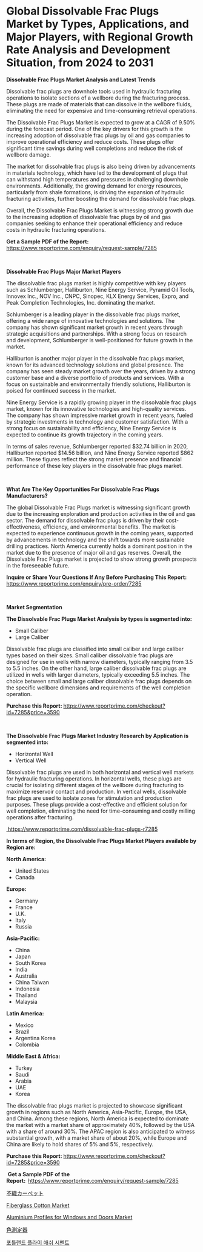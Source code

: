 <p><h1>Global Dissolvable Frac Plugs Market by Types, Applications, and Major Players, with Regional Growth Rate Analysis and Development Situation, from 2024 to 2031</h1></p><p><strong>Dissolvable Frac Plugs Market Analysis and Latest Trends</strong></p>
<p><p>Dissolvable frac plugs are downhole tools used in hydraulic fracturing operations to isolate sections of a wellbore during the fracturing process. These plugs are made of materials that can dissolve in the wellbore fluids, eliminating the need for expensive and time-consuming retrieval operations.</p><p>The Dissolvable Frac Plugs Market is expected to grow at a CAGR of 9.50% during the forecast period. One of the key drivers for this growth is the increasing adoption of dissolvable frac plugs by oil and gas companies to improve operational efficiency and reduce costs. These plugs offer significant time savings during well completions and reduce the risk of wellbore damage.</p><p>The market for dissolvable frac plugs is also being driven by advancements in materials technology, which have led to the development of plugs that can withstand high temperatures and pressures in challenging downhole environments. Additionally, the growing demand for energy resources, particularly from shale formations, is driving the expansion of hydraulic fracturing activities, further boosting the demand for dissolvable frac plugs.</p><p>Overall, the Dissolvable Frac Plugs Market is witnessing strong growth due to the increasing adoption of dissolvable frac plugs by oil and gas companies seeking to enhance their operational efficiency and reduce costs in hydraulic fracturing operations.</p></p>
<p><strong>Get a Sample PDF of the Report:&nbsp;</strong> <a href="https://www.reportprime.com/enquiry/request-sample/7285">https://www.reportprime.com/enquiry/request-sample/7285</a></p>
<p>&nbsp;</p>
<p><strong>Dissolvable Frac Plugs Major Market Players</strong></p>
<p><p>The dissolvable frac plugs market is highly competitive with key players such as Schlumberger, Halliburton, Nine Energy Service, Pyramid Oil Tools, Innovex Inc., NOV Inc., CNPC, Sinopec, KLX Energy Services, Expro, and Peak Completion Technologies, Inc. dominating the market.</p><p>Schlumberger is a leading player in the dissolvable frac plugs market, offering a wide range of innovative technologies and solutions. The company has shown significant market growth in recent years through strategic acquisitions and partnerships. With a strong focus on research and development, Schlumberger is well-positioned for future growth in the market.</p><p>Halliburton is another major player in the dissolvable frac plugs market, known for its advanced technology solutions and global presence. The company has seen steady market growth over the years, driven by a strong customer base and a diverse portfolio of products and services. With a focus on sustainable and environmentally friendly solutions, Halliburton is poised for continued success in the market.</p><p>Nine Energy Service is a rapidly growing player in the dissolvable frac plugs market, known for its innovative technologies and high-quality services. The company has shown impressive market growth in recent years, fueled by strategic investments in technology and customer satisfaction. With a strong focus on sustainability and efficiency, Nine Energy Service is expected to continue its growth trajectory in the coming years.</p><p>In terms of sales revenue, Schlumberger reported $32.74 billion in 2020, Halliburton reported $14.56 billion, and Nine Energy Service reported $862 million. These figures reflect the strong market presence and financial performance of these key players in the dissolvable frac plugs market.</p></p>
<p>&nbsp;</p>
<p><strong>What Are The Key Opportunities For Dissolvable Frac Plugs Manufacturers?</strong></p>
<p><p>The global Dissolvable Frac Plugs market is witnessing significant growth due to the increasing exploration and production activities in the oil and gas sector. The demand for dissolvable frac plugs is driven by their cost-effectiveness, efficiency, and environmental benefits. The market is expected to experience continuous growth in the coming years, supported by advancements in technology and the shift towards more sustainable drilling practices. North America currently holds a dominant position in the market due to the presence of major oil and gas reserves. Overall, the Dissolvable Frac Plugs market is projected to show strong growth prospects in the foreseeable future.</p></p>
<p><strong>Inquire or Share Your Questions If Any Before Purchasing This Report:</strong> <a href="https://www.reportprime.com/enquiry/pre-order/7285">https://www.reportprime.com/enquiry/pre-order/7285</a></p>
<p>&nbsp;</p>
<p><strong>Market Segmentation</strong></p>
<p><strong>The Dissolvable Frac Plugs Market Analysis by types is segmented into:</strong></p>
<p><ul><li>Small Caliber</li><li>Large Caliber</li></ul></p>
<p><p>Dissolvable frac plugs are classified into small caliber and large caliber types based on their sizes. Small caliber dissolvable frac plugs are designed for use in wells with narrow diameters, typically ranging from 3.5 to 5.5 inches. On the other hand, large caliber dissolvable frac plugs are utilized in wells with larger diameters, typically exceeding 5.5 inches. The choice between small and large caliber dissolvable frac plugs depends on the specific wellbore dimensions and requirements of the well completion operation.</p></p>
<p><strong>Purchase this Report:&nbsp;</strong><a href="https://www.reportprime.com/checkout?id=7285&price=3590">https://www.reportprime.com/checkout?id=7285&price=3590</a></p>
<p>&nbsp;</p>
<p><strong>The Dissolvable Frac Plugs Market Industry Research by Application is segmented into:</strong></p>
<p><ul><li>Horizontal Well</li><li>Vertical Well</li></ul></p>
<p><p>Dissolvable frac plugs are used in both horizontal and vertical well markets for hydraulic fracturing operations. In horizontal wells, these plugs are crucial for isolating different stages of the wellbore during fracturing to maximize reservoir contact and production. In vertical wells, dissolvable frac plugs are used to isolate zones for stimulation and production purposes. These plugs provide a cost-effective and efficient solution for well completion, eliminating the need for time-consuming and costly milling operations after fracturing.</p></p>
<p><a href="https://www.reportprime.com/dissolvable-frac-plugs-r7285">&nbsp;https://www.reportprime.com/dissolvable-frac-plugs-r7285</a></p>
<p><strong>In terms of Region, the Dissolvable Frac Plugs Market Players available by Region are:</strong></p>
<p>
    <p> <strong> North America: </strong>
        <ul>
            <li>United States</li>
            <li>Canada</li>
        </ul>
        </p> 
    <p> <strong> Europe: </strong>
        <ul>
            <li>Germany</li>
            <li>France</li>
            <li>U.K.</li>
            <li>Italy</li>
            <li>Russia</li>
        </ul>
        </p> 
    <p> <strong> Asia-Pacific: </strong>
        <ul>
            <li>China</li>
            <li>Japan</li>
            <li>South Korea</li>
            <li>India</li>
            <li>Australia</li>
            <li>China Taiwan</li>
            <li>Indonesia</li>
            <li>Thailand</li>
            <li>Malaysia</li>
        </ul>
        </p> 
    <p> <strong> Latin America: </strong>
        <ul>
            <li>Mexico</li>
            <li>Brazil</li>
            <li>Argentina Korea</li>
            <li>Colombia</li>
        </ul>
        </p> 
    <p> <strong> Middle East & Africa: </strong>
        <ul>
            <li>Turkey</li>
            <li>Saudi</li>
            <li>Arabia</li>
            <li>UAE</li>
            <li>Korea</li>
        </ul>
    </p>
    </p>
<p><p>The dissolvable frac plugs market is projected to showcase significant growth in regions such as North America, Asia-Pacific, Europe, the USA, and China. Among these regions, North America is expected to dominate the market with a market share of approximately 40%, followed by the USA with a share of around 30%. The APAC region is also anticipated to witness substantial growth, with a market share of about 20%, while Europe and China are likely to hold shares of 5% and 5%, respectively.</p></p>
<p><strong>Purchase this Report: </strong><a href="https://www.reportprime.com/checkout?id=7285&price=3590">https://www.reportprime.com/checkout?id=7285&price=3590</a></p>
<p>&nbsp;<strong>Get a Sample PDF of the Report:&nbsp;&nbsp;</strong><a href="https://www.reportprime.com/enquiry/request-sample/7285">https://www.reportprime.com/enquiry/request-sample/7285</a></p>
<p><strong></strong></p>
<p><p><a href="https://medium.com/@jasoniller59/%E3%83%8E%E3%83%B3%E3%82%A6%E3%83%BC%E3%83%96%E3%83%B3%E3%82%AB%E3%83%BC%E3%83%9A%E3%83%83%E3%83%88%E5%B8%82%E5%A0%B4-%E7%AB%B6%E4%BA%89%E5%88%86%E6%9E%90-%E5%B8%82%E5%A0%B4%E5%8B%95%E5%90%91%E3%81%8A%E3%82%88%E3%81%B32031%E5%B9%B4%E3%81%BE%E3%81%A7%E3%81%AE%E4%BA%88%E6%B8%AC-9ad46a27e196">不織カーペット</a></p><p><a href="https://www.linkedin.com/pulse/fiberglass-cotton-market-share-amp-new-trends-analysis-report-u2h6f?trackingId=DyZkx8elPxJMzy1bduZq0Q%3D%3D">Fiberglass Cotton Market</a></p><p><a href="https://www.linkedin.com/pulse/aluminium-profiles-windows-doors-market-size-global-industry-overview-33p8f?trackingId=wpBbVudfYViGl%2BUMGSVRnQ%3D%3D">Aluminium Profiles for Windows and Doors Market</a></p><p><a href="https://github.com/zekaoe592392/Market-Research-Report-List-1/blob/main/119489823801.md">色測定器</a></p><p><a href="https://medium.com/@francescaove76856/%ED%8F%AC%ED%8B%80%EB%9E%9C%EB%93%9C-%ED%94%8C%EB%9D%BC%EC%9D%B4-%EC%95%A0%EC%8B%9C-%EC%8B%9C%EB%A9%98%ED%8A%B8-%EC%8B%9C%EC%9E%A5-%EC%A7%80%ED%91%9C%EB%A5%BC-%ED%95%B4%EC%84%9D%ED%95%98%EB%8B%A4-%EC%8B%9C%EC%9E%A5-%EC%A0%90%EC%9C%A0%EC%9C%A8-%ED%8A%B8%EB%A0%8C%EB%93%9C-%EA%B7%B8%EB%A6%AC%EA%B3%A0-%EC%84%B1%EC%9E%A5-%ED%8C%A8%ED%84%B4-562af90b6850">포틀랜드 플라이 애쉬 시멘트</a></p></p>